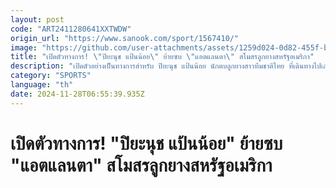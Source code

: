 ```yaml
---
layout: post
code: "ART2411280641XXTWDW"
origin_url: "https://www.sanook.com/sport/1567410/"
image: "https://github.com/user-attachments/assets/1259d024-0d82-455f-b9ce-fb80e7f2efa3"
title: "เปิดตัวทางการ! \"ปิยะนุช แป้นน้อย\" ย้ายซบ \"แอตแลนตา\" สโมสรลูกยางสหรัฐอเมริกา"
description: "เปิดตัวอย่างเป็นทางการสำหรับ ปิยะนุช แป้นน้อย นักตบลูกยางสาวทีมชาติไทย ที่เดินทางไปเล่นให้กับ สโมสรแอตแลนตา (LOVB Atlanta) ในลีก วัน วอลเลย์บอล ของประเทศสหรัฐอเมริกา"
category: "SPORTS"
language: "th"
date: 2024-11-28T06:55:39.935Z
---
```


# เปิดตัวทางการ! "ปิยะนุช แป้นน้อย" ย้ายซบ "แอตแลนตา" สโมสรลูกยางสหรัฐอเมริกา